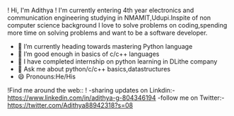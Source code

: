 !</h1> Hi, I'm Adithya !</h1>
I'm currently entering 4th year electronics and communication engineering  studying in NMAMIT,Udupi.Inspite of non computer science background I love to solve problems on coding,spending more time on solving problems  and want to be a software developer.

- 🔭 I’m currently heading towards mastering Python language
- 🌱 I’m good enough in basics of c/c++ languages
- 👯 I have completed internship on python learning in DLithe company
- 💬 Ask me about python/c/c++ basics,datastructures
- 😄 Pronouns:He/His

 !</h2>Find me around the web:: !</h2>
 -sharing updates on Linkdin:-https://www.linkedin.com/in/adithya-g-804346194
 -follow me on Twitter:-https://twitter.com/Adithya88942318?s=08
